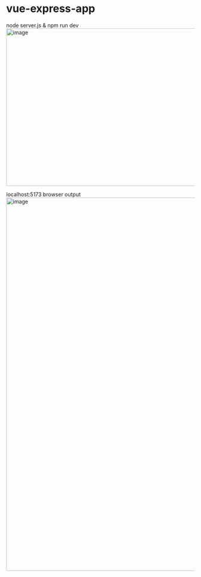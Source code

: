 ﻿# vue-express-app

node server.js & npm run dev 
<img width="1725" height="419" alt="image" src="https://github.com/user-attachments/assets/6d8f51ed-2c70-47b6-841a-ee7403026901" />

localhost:5173 browser output
<img width="1919" height="994" alt="image" src="https://github.com/user-attachments/assets/b707bf56-f6f9-4294-ace4-0025877ac76a" />
